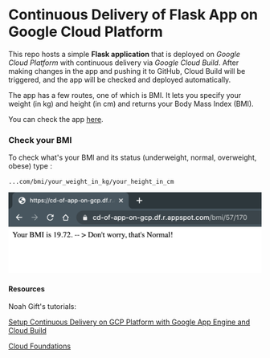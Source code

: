# Continuous Delivery of Flask App on Google Cloud Platform
This repo hosts a simple **Flask application** that is deployed on *Google Cloud Platform* with continuous delivery via *Google Cloud Build*. After making changes in the app and pushing it to GitHub, Cloud Build will be triggered, and the app will be checked and deployed automatically. 

The app has a few routes, one of which is BMI. It lets you specify your weight (in kg) and height (in cm) and returns your Body Mass Index (BMI).

You can check the app [here](https://cd-of-app-on-gcp.df.r.appspot.com/). 

### Check your BMI 

To check what's your BMI and its status (underweight, normal, overweight, obese) type : 

```
...com/bmi/your_weight_in_kg/your_height_in_cm
```



![bmi](./images/bmi.png)

#### Resources 

Noah Gift's tutorials: 

[Setup Continuous Delivery on GCP Platform with Google App Engine and Cloud Build](https://www.youtube.com/watch?v=_TfWdOvQXwU&feature=youtu.be)

[Cloud Foundations](https://paiml.com/docs/home/books/cloud-computing-for-data/chapter02-cloud-foundations/)